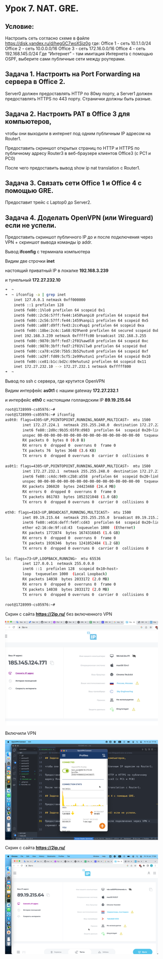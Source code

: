 # Урок 7. NAT. GRE.

## Условие:

Настроить сеть согласно схеме в файле
https://disk.yandex.ru/d/hegGC7woXSjz0g где:
Office 1 - cеть 10.1.1.0/24
Office 2 - cеть 10.0.0.0/16
Office 3 - cеть 172.16.0.0/16
Office 4 - cеть 192.168.145.0/24
Где “Интернет” - там имитация Интернета с помощью OSPF, выберите сами публичные сети между роутерами.

## Задача 1. Настроить на Port Forwarding на сервера в Office 2.

Server0 должен предоставлять HTTP по 80му порту, а Server1 должен предоставлять HTTPS по 443 порту. Странички должны быть разные.

## Задача 2. Настроить PAT в Office 3 для компьютеров,

чтобы они выходили в интернет под одним публичным IP адресом на Router1.

Предоставить скриншот открытых страниц по HTTP и HTTPS по публичному адресу Router3 в веб-браузере клиентов Office3 (с РС1 и РС0)

После чего предоставить вывод show ip nat translation c Router1.

## Задача 3. Связать сети Office 1 и Office 4 с помощью GRE.

Предоставит трейс с Laptop0 до Server2.

## Задача 4. Доделать OpenVPN (или Wireguard) если не успели.

Предоставить скриншот публичного IP до и после подключения через VPN + скриншот вывода команды ip addr.

Вывод **ifconfig** с терминала компьютера

Видим две строчки **inet**

настоящий приватный IP в локалке **192.168.3.239**

и тунельный **172.27.232.10**

```bash
➜  ~
➜  ~ ifconfig -a | grep inet
	inet 127.0.0.1 netmask 0xff000000
	inet6 ::1 prefixlen 128
	inet6 fe80::1%lo0 prefixlen 64 scopeid 0x1
	inet6 fe80::2c56:57ff:fe44:1458%anpi0 prefixlen 64 scopeid 0x4
	inet6 fe80::2c56:57ff:fe44:1459%anpi1 prefixlen 64 scopeid 0x5
	inet6 fe80::a88f:d9ff:fe43:2cc4%ap1 prefixlen 64 scopeid 0xa
	inet6 fe80::18be:2c4c:1a68:929%en0 prefixlen 64 secured scopeid 0xb
	inet 192.168.3.239 netmask 0xfffffc00 broadcast 192.168.3.255
	inet6 fe80::9870:3bff:fed7:2f01%awdl0 prefixlen 64 scopeid 0xc
	inet6 fe80::9870:3bff:fed7:2f01%llw0 prefixlen 64 scopeid 0xd
	inet6 fe80::ca78:e150:75b5:3b52%utun0 prefixlen 64 scopeid 0xf
	inet6 fe80::a29f:fd09:5cf5:2e99%utun1 prefixlen 64 scopeid 0x10
	inet6 fe80::ce81:b1c:bd2c:69e%utun2 prefixlen 64 scopeid 0x11
	inet 172.27.232.10 --> 172.27.232.1 netmask 0xfffff800
➜  ~
```

Вывод по ssh с сервера, где крутится OpenVPN

Видим интерфейс **as0t1** с нашим gateway **172.27.232.1**

и интерфейс **eth0** с настоящим голландским IP **89.19.215.64**

```bash
root@1728999-cs05976:~#
root@1728999-cs05976:~# ifconfig
as0t0: flags=4305<UP,POINTOPOINT,RUNNING,NOARP,MULTICAST>  mtu 1500
        inet 172.27.224.1  netmask 255.255.248.0  destination 172.27.224.1
        inet6 fe80::2d0c:9b35:65f0:d983  prefixlen 64  scopeid 0x20<link>
        unspec 00-00-00-00-00-00-00-00-00-00-00-00-00-00-00-00  txqueuelen 200  (UNSPEC)
        RX packets 0  bytes 0 (0.0 B)
        RX errors 0  dropped 0  overruns 0  frame 0
        TX packets 76  bytes 3648 (3.6 KB)
        TX errors 0  dropped 0 overruns 0  carrier 0  collisions 0

as0t1: flags=4305<UP,POINTOPOINT,RUNNING,NOARP,MULTICAST>  mtu 1500
        inet 172.27.232.1  netmask 255.255.248.0  destination 172.27.232.1
        inet6 fe80::c4dc:949:c2b8:a558  prefixlen 64  scopeid 0x20<link>
        unspec 00-00-00-00-00-00-00-00-00-00-00-00-00-00-00-00  txqueuelen 200  (UNSPEC)
        RX packets 206020  bytes 24423460 (24.4 MB)
        RX errors 0  dropped 0  overruns 0  frame 0
        TX packets 861783  bytes 1052321048 (1.0 GB)
        TX errors 0  dropped 0 overruns 0  carrier 0  collisions 0

eth0: flags=4163<UP,BROADCAST,RUNNING,MULTICAST>  mtu 1500
        inet 89.19.215.64  netmask 255.255.255.0  broadcast 89.19.215.255
        inet6 fe80::e016:deff:fe9f:cd43  prefixlen 64  scopeid 0x20<link>
        ether e2:16:de:9f:cd:43  txqueuelen 1000  (Ethernet)
        RX packets 1772874  bytes 1674316845 (1.6 GB)
        RX errors 0  dropped 0  overruns 0  frame 0
        TX packets 1936346  bytes 1241052484 (1.2 GB)
        TX errors 0  dropped 0 overruns 0  carrier 0  collisions 0

lo: flags=73<UP,LOOPBACK,RUNNING>  mtu 65536
        inet 127.0.0.1  netmask 255.0.0.0
        inet6 ::1  prefixlen 128  scopeid 0x10<host>
        loop  txqueuelen 1000  (Local Loopback)
        RX packets 14038  bytes 2033172 (2.0 MB)
        RX errors 0  dropped 0  overruns 0  frame 0
        TX packets 14038  bytes 2033172 (2.0 MB)
        TX errors 0  dropped 0 overruns 0  carrier 0  collisions 0

root@1728999-cs05976:~#
```

Скрин с сайта **https://2ip.ru/** без включенного VPN

![Moscow](./img/Moscow.png)

Включили VPN

![OpenVPN_connect](./img/OpenVPN_connect.png)

Скрин с сайта **https://2ip.ru/**

![Amsterdam](./img/Amsterdam.png)

